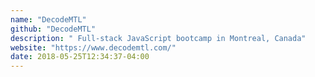 ```yaml
---
name: "DecodeMTL"
github: "DecodeMTL"
description: " Full-stack JavaScript bootcamp in Montreal, Canada"
website: "https://www.decodemtl.com/"
date: 2018-05-25T12:34:37-04:00
---
```

